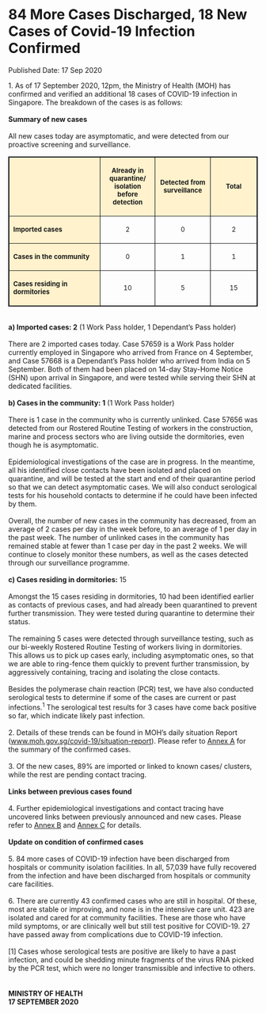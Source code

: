 <html>
    <meta http-equiv="Content-Type" content="text/html; charset=utf-8"/>
    <meta charset="utf-8"/>
    <title>84 More Cases Discharged, 18 New Cases of Covid-19 Infection Confirmed</title>
    <body><h1>84 More Cases Discharged, 18 New Cases of Covid-19 Infection Confirmed</h1>
    <p>Published Date: 17 Sep 2020</p> 1. As of 17 September 2020, 12pm, the Ministry of Health (MOH) has confirmed and verified an additional 18 cases of COVID-19 infection in Singapore. The breakdown of the cases is as follows:
<br>
<br><strong>Summary of new cases
</strong><br>
<br>All new cases today are asymptomatic, and were detected from our proactive screening and surveillance.&nbsp;<br> <table width="601" bordercolor="#00000a" border="1" cellspacing="0" cellpadding="7"> <colgroup><col width="226"> <col width="106"> <col width="106"> <col width="105"> <tbody><tr> <td width="226" valign="TOP" bgcolor="#fff2cc"> <p><br> </p><span style="font-size: 13px;"> </span></td> <td width="106" bgcolor="#fff2cc"> <p align="CENTER"><span style="font-size: 13px;"><strong>Already in quarantine/ isolation before detection </strong> </span></p> </td> <td width="106" bgcolor="#fff2cc"> <p align="CENTER"><span style="font-size: 13px;"><strong>Detected from surveillance </strong> </span></p> </td> <td width="105" bgcolor="#fff2cc"> <p align="CENTER"><span style="font-size: 13px;"><strong>Total</strong></span></p> </td> </tr> <tr> <td width="226" valign="TOP" bgcolor="#fff2cc"> <p><span style="font-size: 13px;"><strong>Imported cases</strong></span></p> </td> <td width="106"> <p align="CENTER"><span style="font-size: 13px;">2</span></p> </td> <td width="106"> <p align="CENTER"><span style="font-size: 13px;">0</span></p> </td> <td width="105"> <p align="CENTER"><span style="font-size: 13px;">2</span></p> </td> </tr> <tr> <td width="226" valign="TOP" bgcolor="#fff2cc"> <p><span style="font-size: 13px;"><strong>Cases in the community </strong> </span></p> </td> <td width="106"> <p align="CENTER"><span style="font-size: 13px;">0</span></p> </td> <td width="106"> <p align="CENTER"><span style="font-size: 13px;">1</span></p> </td> <td width="105"> <p align="CENTER"><span style="font-size: 13px;">1</span></p> </td> </tr> <tr> <td width="226" valign="TOP" bgcolor="#fff2cc"> <p><span style="font-size: 13px;"><strong>Cases residing in dormitories </strong> </span></p> </td> <td width="106"> <p align="CENTER"><span style="font-size: 13px;">10</span></p> </td> <td width="106"> <p align="CENTER"><span style="font-size: 13px;">5</span></p> </td> <td width="105"> <p align="CENTER"><span style="font-size: 13px;">15</span></p> </td> </tr> </tbody></table> <br><strong>a) Imported cases: 2</strong> (1 Work Pass holder, 1 Dependant’s Pass holder)
<br>
<br>There are 2 imported cases today. Case 57659 is a Work Pass holder currently employed in Singapore who arrived from France on 4 September, and Case 57668 is a Dependant’s Pass holder who arrived from India on 5 September. Both of them had been placed on 14-day Stay-Home Notice (SHN) upon arrival in Singapore, and were tested while serving their SHN at dedicated facilities. 
<br>
<br><strong>b) Cases in the community: 1</strong> (1 Work Pass holder)
<br>
<br>There is 1 case in the community who is currently unlinked. Case 57656 was detected from our Rostered Routine Testing of workers in the construction, marine and process sectors who are living outside the dormitories, even though he is asymptomatic. 
<br>
<br>Epidemiological investigations of the case are in progress. In the meantime, all his identified close contacts have been isolated and placed on quarantine, and will be tested at the start and end of their quarantine period so that we can detect asymptomatic cases. We will also conduct serological tests for his household contacts to determine if he could have been infected by them. 
<br>
<br>Overall, the number of new cases in the community has decreased, from an average of 2 cases per day in the week before, to an average of 1 per day in the past week. The number of unlinked cases in the community has remained stable at fewer than 1 case per day in the past 2 weeks.&nbsp;We will continue to closely monitor these numbers, as well as the cases detected through our surveillance programme.
<br>
<br><strong>c) Cases residing in dormitories:</strong> 15
<br>
<br>Amongst the 15 cases residing in dormitories, 10 had been identified earlier as contacts of previous cases, and had already been quarantined to prevent further transmission. They were tested during quarantine to determine their status.  
<br>
<br>The remaining 5 cases were detected through surveillance testing, such as our bi-weekly Rostered Routine Testing of workers living in dormitories. This allows us to pick up cases early, including asymptomatic ones, so that we are able to ring-fence them quickly to prevent further transmission, by aggressively containing, tracing and isolating the close contacts. 
<br>
<br>Besides the polymerase chain reaction (PCR) test, we have also conducted serological tests to determine if some of the cases are current or past infections.<sup>1</sup> The serological test results for 3 cases have come back positive so far, which indicate likely past infection.<br><br>2. Details of these trends can be found in MOH’s daily situation Report (<a href="http://www.moh.gov.sg/covid-19/situation-report">www.moh.gov.sg/covid-19/situation-report</a>). Please refer to <a title="Annex A" href="/docs/librariesprovider5/default-document-library/annex-a-(17-sep).pdf?sfvrsn=5c1281d0_0">Annex A</a>&nbsp;for the summary of the confirmed cases. 
<br>
<br>3. Of the new cases, 89% are imported or linked to known cases/ clusters, while the rest are pending contact tracing. 
<br>
<br><strong>Links between previous cases found
</strong><br>
<br>4. Further epidemiological investigations and contact tracing have uncovered links between previously announced and new cases. Please refer to <a title="Annex B" href="/docs/librariesprovider5/default-document-library/annex-b-(17-sep).pdf?sfvrsn=e561b647_0">Annex B</a>&nbsp;and <a title="Annex C" href="/docs/librariesprovider5/default-document-library/annex-c-(17-sep).pdf?sfvrsn=d605a004_0">Annex C</a>&nbsp;for details. 
<br>
<br><strong>Update on condition of confirmed cases
</strong><br>
<br>5. 84 more cases of COVID-19 infection have been discharged from hospitals or community isolation facilities. In all, 57,039 have fully recovered from the infection and have been discharged from hospitals or community care facilities. 
<br>
<br>6. There are currently 43 confirmed cases who are still in hospital. Of these, most are stable or improving, and none is in the intensive care unit. 423 are isolated and cared for at community facilities. These are those who have mild symptoms, or are clinically well but still test positive for COVID-19. 27 have passed away from complications due to COVID-19 infection. 
<br>
<br>[1] Cases whose serological tests are positive are likely to have a past infection, and could be shedding minute fragments of the virus RNA picked by the PCR test, which were no longer transmissible and infective to others.<br><br>
<br><strong>MINISTRY OF HEALTH
<br>17 SEPTEMBER 2020</strong></body>
</html>